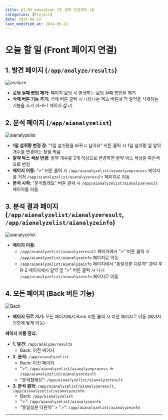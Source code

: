 ```yaml
---
title: AI-DX education 3조_알약 프로젝트_10
categories: [Project] 
date: 2024-06-22
last_modified_at: 2024-06-22
---
```

# 오늘 할 일 (Front 페이지 연결)

## 1. 발견 페이지 (`/app/analyze/results`)
![analyze]()

* **로딩 실패 팝업 제거:** 페이지 로딩 시 발생하는 로딩 실패 팝업을 제거
* **삭제 버튼 기능 추가:** 삭제 버튼 클릭 시 나타나는 엑스 버튼에 각 알약을 삭제하는 기능을 추가 (4-A-1 페이지 참고)

## 2. 분석 페이지 (`/app/aianalyzelist`)
![aianalyzelist]()

* **1일 섭취량 변경 창:** "1일 섭취량을 바꾸고 싶어요" 버튼 클릭 시 1일 섭취량 옆 알약 개수를 변경하는 창을 띄움
* **알약 박스 색상 변경:** 알약 개수를 2개 이상으로 변경하면 알약 박스 색상을 파란색으로 변경
* **페이지 이동:** ">" 버튼 클릭 시 `/app/aianalyzelist/aianalyzeprocess` 페이지를 거쳐 `/app/aianalyzelist/aianalyzeresult` 페이지로 이동
* **분석 시작:** "분석할래요" 버튼 클릭 시 `/app/aianalyzelist/aianalyzeresult` 페이지를 띄움

## 3. 분석 결과 페이지 (`/app/aianalyzelist/aianalyzeresult`, `/app/aianalyzelist/aianalyzeinfo`)
![aianalyzelist]()

* **페이지 이동:**
    * `/app/aianalyzelist/aianalyzeresult` 페이지에서 ">" 버튼 클릭 시 `/app/aianalyzelist/aianalyzeinfo` 페이지로 이동
    * `/app/aianalyzelist/aianalyzeinfo` 페이지에서 "동일성분 다른약" 클릭 후 R-2 페이지에서 알약 옆 ">" 버튼 클릭 시 다시 `/app/aianalyzelist/aianalyzeinfo` 페이지로 이동

## 4. 모든 페이지 (Back 버튼 기능)
![Back]()

* **페이지 뒤로 가기:** 모든 페이지에서 Back 버튼 클릭 시 이전 페이지로 이동 (페이지 번호에 맞게 이동)

**페이지 이동 정리:**

* **1. 발견:** `/app/analyze/results`
    * Back: 이전 페이지
* **2. 분석:** `/app/aianalyzelist`
    * Back: 이전 페이지
    * ">": `/app/aianalyzelist/aianalyzeprocess` -> `/app/aianalyzelist/aianalyzeresult`
    * "분석할래요": `/app/aianalyzelist/aianalyzeresult`
* **3. 분석 결과:** `/app/aianalyzelist/aianalyzeresult`, `/app/aianalyzelist/aianalyzeinfo`
    * Back: `/app/aianalyzelist`
    * ">": `/app/aianalyzelist/aianalyzeinfo`
    * "동일성분 다른약" > ">": `/app/aianalyzelist/aianalyzeinfo`












---